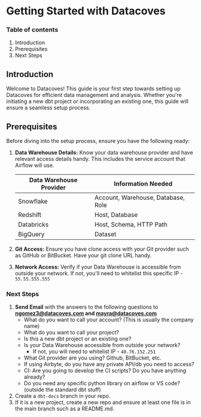 # Getting Started with Datacoves

### Table of contents

1. Introduction
2. Prerequisites
3. Next Steps

## **Introduction**

Welcome to Datacoves! This guide is your first step towards setting up Datacoves for efficient data management and analysis. Whether you're initiating a new dbt project or incorporating an existing one, this guide will ensure a seamless setup process. 

## **Prerequisites**

Before diving into the setup process, ensure you have the following ready:

1. **Data Warehouse Details:** Know your data warehouse provider and have relevant access details handy. This includes the service account that Airflow will use.  
    
    
    | Data Warehouse Provider | Information Needed |
    | --- | --- |
    | Snowflake | Account, Warehouse, Database, Role |
    | Redshift | Host, Database |
    | Databricks | Host, Schema, HTTP Path |
    | BigQuery | Dataset |
2. **Git Access:** Ensure you have clone access with your Git provider such as GitHub or BitBucket. Have your git clone URL handy.
3. **Network Access:** Verify if your Data Warehouse is accessible from outside your network. If not, you'll need to whitelist this specific IP - `55.55.555.555`

### Next Steps

1. **Send Email** with the answers to the following questions to **ngomez3@datacoves.com and mayra@datacoves.com**
   - What do you want to call your account? (This is usually the company name)
   - What do you want to call your project? 
   - Is this a new dbt project or an existing one?
   - Is your Data Warehouse accessible from outside your network?
     - If not, you will need to whitelist IP - `40.76.152.251`
   - What Git provider are you using? Github, BitBucket, etc.
   - If using Airbyte, do you have any private API/db you need to access?
   - CI: Are you going to develop the CI scripts? Do you have anything already?
   - Do you need any specific python library on airflow or VS code? (outside the standard dbt stuff)
2. Create a `dbt-docs` branch in your repo.
3. If it is a new project, create a new repo and ensure at least one file is in the main branch such as a README.md.

